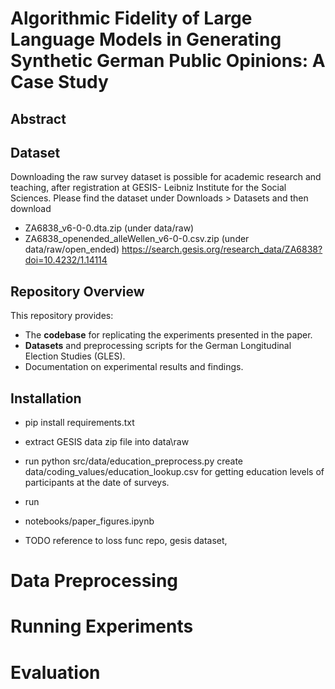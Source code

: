 # Algorithmic Fidelity of Large Language Models in Generating Synthetic German Public Opinions: A Case Study  

## Abstract  


## Dataset
Downloading the raw survey dataset is possible for academic research and teaching, after registration at GESIS- Leibniz Institute for the Social Sciences.
Please find the dataset under Downloads > Datasets and then download 
- ZA6838_v6-0-0.dta.zip (under  data/raw)
- ZA6838_openended_alleWellen_v6-0-0.csv.zip (under data/raw/open_ended)
https://search.gesis.org/research_data/ZA6838?doi=10.4232/1.14114



## Repository Overview  

This repository provides:  
- The **codebase** for replicating the experiments presented in the paper.  
- **Datasets** and preprocessing scripts for the German Longitudinal Election Studies (GLES).  
- Documentation on experimental results and findings.  

## Installation  


- pip install requirements.txt
- extract GESIS data zip file into data\raw
- run python src/data/education_preprocess.py create data/coding_values/education_lookup.csv for getting education levels of participants at the date of surveys.
- run 
- notebooks/paper_figures.ipynb

- TODO reference to loss func repo, gesis dataset, 
# Data Preprocessing

# Running Experiments
# Evaluation

